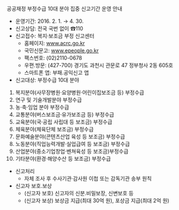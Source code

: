공공재정 부정수급 10대 분야 집중 신고기간 운영 안내

- 운영기간: 2016. 2. 1. → 4. 30.
- 신고상담: 전국 국번 없이 ☎110
- 신고접수: 복지‧보조금 부정 신고센터
  - 홈페이지: www.acrc.go.kr
  - 국민신문고: www.epeople.go.kr
  - 팩스번호: (02)2110-0678
  - 우편․방문: (427-700) 경기도 과천시 관문로 47 정부청사 2동 605호
  - 스마트폰 앱: 부패․공익신고 앱
- 신고대상: 부정수급 10대 분야

1. 복지분야(사무장병원‧요양병원‧어린이집보조금 등) 부정수급
2. 연구 및 기술개발분야 부정수급
3. 농·축·임업 분야 부정수급
4. 교통분야(버스보조금‧유가보조금 등) 부정수급
5. 교육분야(국·공립 사립대 등 보조금) 부정수급
6. 체육분야(체육단체 보조금) 부정수급
7. 문화예술분야(콘텐츠산업 육성 등 보조금) 부정수급
8. 노동분야(직업능력개발‧실업급여 등 보조금) 부정수급
9. 산업분야(중소기업창업‧벤쳐육성 등 보조금)부정수급
10. 기타분야(환경‧해양수산 등 보조금) 부정수급

- 신고처리
  - 자체 조사 후 수사기관·감사원 이첩 또는 감독기관 송부 원칙
- 신고자 보호․보상
  - (신고자 보호) 신고자의 신분․비밀보장, 신변보호 등
  - (신고자 보상) 보상금 지급(최대 30억 원), 포상금 지급(최대 2억 원)
